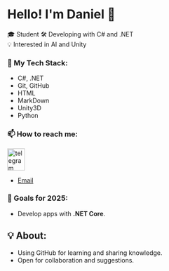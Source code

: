# Hello! I'm Daniel 👋

🎓 Student
🛠️ Developing with C# and .NET  
💡 Interested in AI and Unity

### 🧰 My Tech Stack:
- C#, .NET
- Git, GitHub
- HTML
- MarkDown
- Unity3D
- Python

### 📫 How to reach me:
<a href="https://t.me/Daniel_Von_Manstein" target="_blank">
  <img src="https://upload.wikimedia.org/wikipedia/commons/8/83/Telegram_2019_Logo.svg" alt="telegram" width="40" height="50" />
</a>

- [Email](danielbatko58@gmail.com)

### 🚀 Goals for 2025:
- Develop apps with **.NET Core**.

## 💡 About:
- Using GitHub for learning and sharing knowledge.
- Open for collaboration and suggestions.

